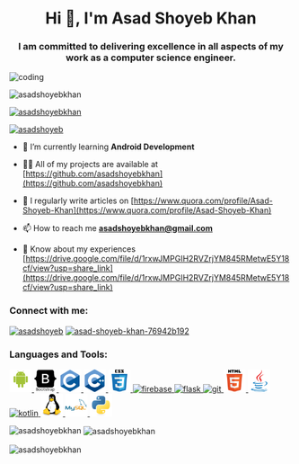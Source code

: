 
<h1 align="center">Hi 👋, I'm Asad Shoyeb Khan</h1>
<h3 align="center">I am committed to delivering excellence in all aspects of my work as a computer science engineer.</h3>

<img align = "centre" alt = "coding" width="400" src="https://miro.medium.com/max/1360/0*7Q3yvSIv_t0ioJ-Z.gif">

<p align="left"> <img src="https://komarev.com/ghpvc/?username=asadshoyebkhan&label=Profile%20views&color=0e75b6&style=flat" alt="asadshoyebkhan" /> </p>

<p align="left"> <a href="https://github.com/ryo-ma/github-profile-trophy"><img src="https://github-profile-trophy.vercel.app/?username=asadshoyebkhan" alt="asadshoyebkhan" /></a> </p>

<p align="left"> <a href="https://twitter.com/asadshoyeb" target="blank"><img src="https://img.shields.io/twitter/follow/asadshoyeb?logo=twitter&style=for-the-badge" alt="asadshoyeb" /></a> </p>

- 🌱 I’m currently learning **Android Development**

- 👨‍💻 All of my projects are available at [https://github.com/asadshoyebkhan](https://github.com/asadshoyebkhan)

- 📝 I regularly write articles on [https://www.quora.com/profile/Asad-Shoyeb-Khan](https://www.quora.com/profile/Asad-Shoyeb-Khan)

- 📫 How to reach me **asadshoyebkhan@gmail.com**

- 📄 Know about my experiences [https://drive.google.com/file/d/1rxwJMPGIH2RVZrjYM845RMetwE5Y18cf/view?usp=share_link](https://drive.google.com/file/d/1rxwJMPGIH2RVZrjYM845RMetwE5Y18cf/view?usp=share_link)

<h3 align="left">Connect with me:</h3>
<p align="left">
<a href="https://twitter.com/asadshoyeb" target="_blank"><img align="center" src="https://raw.githubusercontent.com/rahuldkjain/github-profile-readme-generator/master/src/images/icons/Social/twitter.svg" alt="asadshoyeb" height="30" width="40" /></a> 
<a href="https://linkedin.com/in/asad-shoyeb-khan-76942b192" target="_blank"><img align="center" src="https://raw.githubusercontent.com/rahuldkjain/github-profile-readme-generator/master/src/images/icons/Social/linked-in-alt.svg" alt="asad-shoyeb-khan-76942b192" height="30" width="40" /></a>
  
<!-- <a href="https://www.codechef.com/users/asadshoyebkhan" target="_blank"><img align="center" src="https://cdn.jsdelivr.net/npm/simple-icons@3.1.0/icons/codechef.svg" alt="asadshoyebkhan" height="30" width="40" /></a>
  
<a href="https://www.leetcode.com/user5142ib/" target="_blank"><img align="center" src="https://raw.githubusercontent.com/rahuldkjain/github-profile-readme-generator/master/src/images/icons/Social/leet-code.svg" alt="user5142ib/" height="30" width="40" /></a>
  
<a href="https://auth.geeksforgeeks.org/user/asadshoyebkhan/" target="blank"><img align="center" src="https://raw.githubusercontent.com/rahuldkjain/github-profile-readme-generator/master/src/images/icons/Social/geeks-for-geeks.svg" alt="asadshoyebkhan/" height="30" width="40" /></a> -->
  
</p>

<h3 align="left">Languages and Tools:</h3>
<p align="left"> <a href="https://developer.android.com" target="_blank" rel="noreferrer"> <img src="https://raw.githubusercontent.com/devicons/devicon/master/icons/android/android-original-wordmark.svg" alt="android" width="40" height="40"/> </a> <a href="https://getbootstrap.com" target="_blank" rel="noreferrer"> <img src="https://raw.githubusercontent.com/devicons/devicon/master/icons/bootstrap/bootstrap-plain-wordmark.svg" alt="bootstrap" width="40" height="40"/> </a> <a href="https://www.cprogramming.com/" target="_blank" rel="noreferrer"> <img src="https://raw.githubusercontent.com/devicons/devicon/master/icons/c/c-original.svg" alt="c" width="40" height="40"/> </a> <a href="https://www.w3schools.com/cpp/" target="_blank" rel="noreferrer"> <img src="https://raw.githubusercontent.com/devicons/devicon/master/icons/cplusplus/cplusplus-original.svg" alt="cplusplus" width="40" height="40"/> </a> <a href="https://www.w3schools.com/css/" target="_blank" rel="noreferrer"> <img src="https://raw.githubusercontent.com/devicons/devicon/master/icons/css3/css3-original-wordmark.svg" alt="css3" width="40" height="40"/> </a> <a href="https://firebase.google.com/" target="_blank" rel="noreferrer"> <img src="https://www.vectorlogo.zone/logos/firebase/firebase-icon.svg" alt="firebase" width="40" height="40"/> </a> <a href="https://flask.palletsprojects.com/" target="_blank" rel="noreferrer"> <img src="https://www.vectorlogo.zone/logos/pocoo_flask/pocoo_flask-icon.svg" alt="flask" width="40" height="40"/> </a> <a href="https://git-scm.com/" target="_blank" rel="noreferrer"> <img src="https://www.vectorlogo.zone/logos/git-scm/git-scm-icon.svg" alt="git" width="40" height="40"/> </a> <a href="https://www.w3.org/html/" target="_blank" rel="noreferrer"> <img src="https://raw.githubusercontent.com/devicons/devicon/master/icons/html5/html5-original-wordmark.svg" alt="html5" width="40" height="40"/> </a> <a href="https://www.java.com" target="_blank" rel="noreferrer"> <img src="https://raw.githubusercontent.com/devicons/devicon/master/icons/java/java-original.svg" alt="java" width="40" height="40"/> </a> <a href="https://kotlinlang.org" target="_blank" rel="noreferrer"> <img src="https://www.vectorlogo.zone/logos/kotlinlang/kotlinlang-icon.svg" alt="kotlin" width="40" height="40"/> </a> <a href="https://www.linux.org/" target="_blank" rel="noreferrer"> <img src="https://raw.githubusercontent.com/devicons/devicon/master/icons/linux/linux-original.svg" alt="linux" width="40" height="40"/> </a> <a href="https://www.mysql.com/" target="_blank" rel="noreferrer"> <img src="https://raw.githubusercontent.com/devicons/devicon/master/icons/mysql/mysql-original-wordmark.svg" alt="mysql" width="40" height="40"/> </a> <a href="https://www.python.org" target="_blank" rel="noreferrer"> <img src="https://raw.githubusercontent.com/devicons/devicon/master/icons/python/python-original.svg" alt="python" width="40" height="40"/> </a> </p>

<p><img align="left" src="https://github-readme-stats.vercel.app/api/top-langs?username=asadshoyebkhan&show_icons=true&locale=en&layout=compact" alt="asadshoyebkhan" /></p>

<p>&nbsp;<img align="center" src="https://github-readme-stats.vercel.app/api?username=asadshoyebkhan&show_icons=true&locale=en" alt="asadshoyebkhan" /></p>

<p><img align="center" src="https://github-readme-streak-stats.herokuapp.com/?user=asadshoyebkhan&" alt="asadshoyebkhan" /></p>
